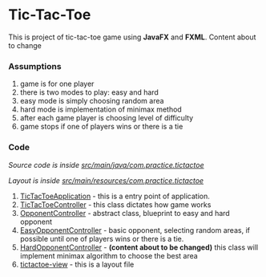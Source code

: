 # Tic-Tac-Toe
This is project of tic-tac-toe game using **JavaFX** and **FXML**.
Content about to change

### Assumptions
1. game is for one player
2. there is two modes to play: easy and hard
3. easy mode is simply choosing random area
4. hard mode is implementation of minimax method
5. after each game player is choosing level of difficulty
6. game stops if one of players wins or there is a tie


### Code
_Source code is inside [src/main/java/com.practice.tictactoe](https://github.com/Pikei/TicTacToe/blob/f8b50543c75291a2c5c2d652bf492ec35ef3a462/src/main/java/com/practice/tictactoe)_

_Layout is inside [src/main/resources/com.practice.tictactoe](https://github.com/Pikei/TicTacToe/tree/f8b50543c75291a2c5c2d652bf492ec35ef3a462/src/main/resources/com/practice/tictactoe)_
1. [TicTacToeApplication](https://github.com/Pikei/TicTacToe/blob/f8b50543c75291a2c5c2d652bf492ec35ef3a462/src/main/java/com/practice/tictactoe/TicTacToeApplication.java) - this is a entry point of application.
2. [TicTacToeController](https://github.com/Pikei/TicTacToe/blob/f8b50543c75291a2c5c2d652bf492ec35ef3a462/src/main/java/com/practice/tictactoe/TicTacToeController.java) - this class dictates how game works
3. [OpponentController](https://github.com/Pikei/TicTacToe/blob/f8b50543c75291a2c5c2d652bf492ec35ef3a462/src/main/java/com/practice/tictactoe/OpponentController.java) - abstract class, blueprint to easy and hard opponent
4. [EasyOpponentController](https://github.com/Pikei/TicTacToe/blob/f8b50543c75291a2c5c2d652bf492ec35ef3a462/src/main/java/com/practice/tictactoe/EasyOpponentController.java) - basic opponent, selecting random areas, if possible until one of players wins or there is a tie.
5. [HardOpponentController](https://github.com/Pikei/TicTacToe/blob/f8b50543c75291a2c5c2d652bf492ec35ef3a462/src/main/java/com/practice/tictactoe/HardOpponentController.java) - **(content about to be changed)** this class will implement minimax algorithm to choose the best area
6. [tictactoe-view](https://github.com/Pikei/TicTacToe/blob/f8b50543c75291a2c5c2d652bf492ec35ef3a462/src/main/resources/com/practice/tictactoe/tictactoe-view.fxml) - this is a layout file